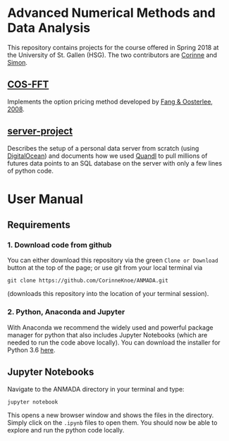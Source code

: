 # Advanced Numerical Methods and Data Analysis
This repository contains projects for the course offered in Spring 2018 at the University of St. Gallen (HSG). The two contributors are [Corinne](https://github.com/CorinneKnoe) and [Simon](https://github.com/Sommer1872).

## [COS-FFT](https://github.com/CorinneKnoe/ANMADA/tree/master/COS-FFT)
Implements the option pricing method developed by [Fang & Oosterlee, 2008](https://mpra.ub.uni-muenchen.de/9319/).

## [server-project](https://github.com/CorinneKnoe/ANMADA/tree/master/server-project)
Describes the setup of a personal data server from scratch (using [DigitalOcean](https://www.digitalocean.com)) and documents how we used [Quandl](https://www.quandl.com) to pull millions of futures data points to an SQL database on the server with only a few lines of python code.

# User Manual

## Requirements

### 1. Download code from github

You can either download this repository via the green `Clone or Download` button at the top of the page; or use git from your local terminal via
```
git clone https://github.com/CorinneKnoe/ANMADA.git
```
(downloads this repository into the location of your terminal session).

### 2. Python, Anaconda and Jupyter
With Anaconda we recommend the widely used and powerful package manager for python that also includes Jupyter Notebooks (which are needed to run the code above locally).  You can download the installer for Python 3.6 [here](https://www.continuum.io/downloads).

## Jupyter Notebooks

Navigate to the ANMADA directory in your terminal and type:
```
jupyter notebook
```
This opens a new browser window and shows the files in the directory. Simply click on the `.ipynb` files to open them. You should now be able to explore and run the python code locally.
